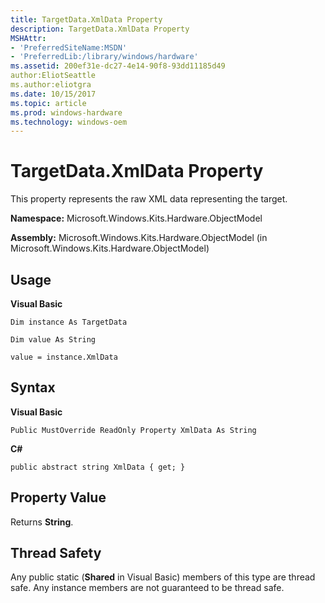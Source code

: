 ```yaml
---
title: TargetData.XmlData Property
description: TargetData.XmlData Property
MSHAttr:
- 'PreferredSiteName:MSDN'
- 'PreferredLib:/library/windows/hardware'
ms.assetid: 200ef31e-dc27-4e14-90f8-93dd11185d49
author:EliotSeattle
ms.author:eliotgra
ms.date: 10/15/2017
ms.topic: article
ms.prod: windows-hardware
ms.technology: windows-oem
---
```


# TargetData.XmlData Property


This property represents the raw XML data representing the target.

**Namespace:** Microsoft.Windows.Kits.Hardware.ObjectModel

**Assembly:** Microsoft.Windows.Kits.Hardware.ObjectModel (in Microsoft.Windows.Kits.Hardware.ObjectModel)

## <span id="Usage"></span><span id="usage"></span><span id="USAGE"></span>Usage


**Visual Basic**

`Dim instance As TargetData`

`Dim value As String`

`value = instance.XmlData`

## <span id="Syntax"></span><span id="syntax"></span><span id="SYNTAX"></span>Syntax


**Visual Basic**

`Public MustOverride ReadOnly Property XmlData As String`

**C#**

`public abstract string XmlData { get; }`

## <span id="Property_Value"></span><span id="property_value"></span><span id="PROPERTY_VALUE"></span>Property Value


Returns **String**.

## <span id="Thread_Safety"></span><span id="thread_safety"></span><span id="THREAD_SAFETY"></span>Thread Safety


Any public static (**Shared** in Visual Basic) members of this type are thread safe. Any instance members are not guaranteed to be thread safe.

 

 






